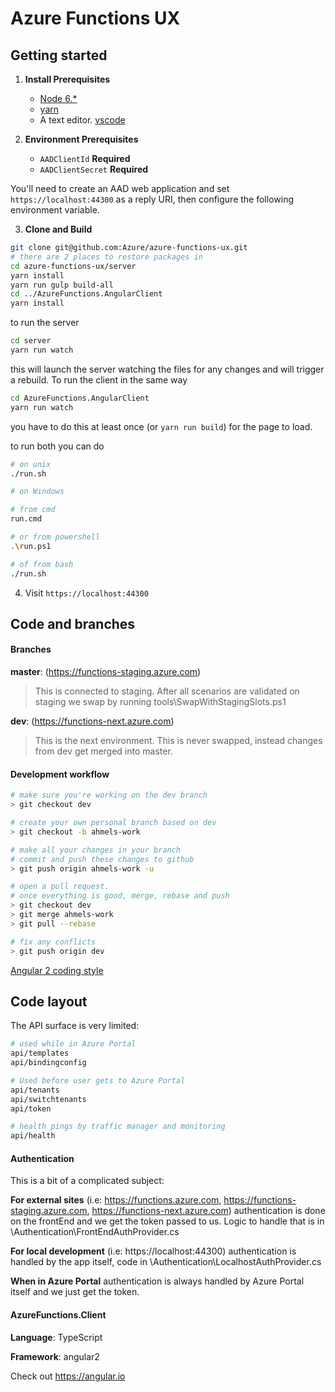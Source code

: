# Azure Functions UX

## Getting started

1. **Install Prerequisites**
    * [Node 6.*](https://nodejs.org/en/download/)
    * [yarn](https://yarnpkg.com/en/docs/install)
    * A text editor. [vscode](https://code.visualstudio.com/)

2. **Environment Prerequisites**
    * `AADClientId` **Required**
    * `AADClientSecret` **Required**

You'll need to create an AAD web application and set `https://localhost:44300` as a reply URI, then configure the following environment variable.

3. **Clone and Build**

 ``` bash
git clone git@github.com:Azure/azure-functions-ux.git
# there are 2 places to restore packages in
cd azure-functions-ux/server
yarn install
yarn run gulp build-all
cd ../AzureFunctions.AngularClient
yarn install
 ```

to run the server

```bash
cd server
yarn run watch
```

this will launch the server watching the files for any changes and will trigger a rebuild. To run the client in the same way

```bash
cd AzureFunctions.AngularClient
yarn run watch
```

you have to do this at least once (or `yarn run build`) for the page to load.

to run both you can do

```bash
# on unix
./run.sh

# on Windows

# from cmd
run.cmd

# or from powershell
.\run.ps1

# of from bash
./run.sh
```

4. Visit `https://localhost:44300`

## Code and branches

#### Branches
**master**: (https://functions-staging.azure.com)
> This is connected to staging. After all scenarios are validated on staging we swap by running  tools\SwapWithStagingSlots.ps1

**dev**: (https://functions-next.azure.com)
> This is the next environment. This is never swapped, instead changes from dev get merged into master.

#### Development workflow

``` bash
# make sure you're working on the dev branch
> git checkout dev

# create your own personal branch based on dev
> git checkout -b ahmels-work

# make all your changes in your branch
# commit and push these changes to github
> git push origin ahmels-work -u

# open a pull request.
# once everything is good, merge, rebase and push
> git checkout dev
> git merge ahmels-work
> git pull --rebase

# fix any conflicts
> git push origin dev
```

[Angular 2 coding style](https://angular.io/styleguide)

## Code layout

The API surface is very limited:

``` bash
# used while in Azure Portal
api/templates
api/bindingconfig

# Used before user gets to Azure Portal
api/tenants
api/switchtenants
api/token

# health pings by traffic manager and monitoring
api/health
```

#### Authentication

This is a bit of a complicated subject:

**For external sites** (i.e: https://functions.azure.com, https://functions-staging.azure.com, https://functions-next.azure.com) authentication is done on the frontEnd and we get the token passed to us. Logic to handle that is in \Authentication\FrontEndAuthProvider.cs

**For local development** (i.e: https://localhost:44300) authentication is handled by the app itself, code in \Authentication\LocalhostAuthProvider.cs

**When in Azure Portal** authentication is always handled by Azure Portal itself and we just get the token.

#### AzureFunctions.Client

**Language**: TypeScript

**Framework**: angular2

Check out https://angular.io
